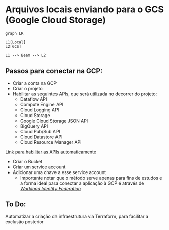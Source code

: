 # Arquivos locais enviando para o GCS (Google Cloud Storage)

```mermaid
graph LR

L1[Local]
L2[GCS]

L1 --> Beam --> L2

```

## Passos para conectar na GCP:

- Criar a conta na GCP
- Criar o projeto
- Habilitar as seguintes APIs, que será utilizada no decorrer do projeto:
    - Dataflow API
    - Compute Engine API
    - Cloud Logging API
    - Cloud Storage
    - Google Cloud Storage JSON API
    - BigQuery API
    - Cloud Pub/Sub API
    - Cloud Datastore API
    - Cloud Resource Manager API

[Link para habilitar as APIs automaticamente](https://console.cloud.google.com/apis/enableflow?apiid=dataflow,compute_component,logging,storage_component,storage_api,bigquery,pubsub,datastore.googleapis.com,cloudresourcemanager.googleapis.com)


- Criar o Bucket
- Criar um service account
- Adicionar uma chave a esse service account
    - Importante notar que o método serve apenas para fins de estudos e a forma ideal para conectar a aplicação à GCP é através de [*Workload Identity Federation*](https://cloud.google.com/iam/docs/workload-identity-federation?_ga=2.50497129.-178770053.1655728093&_gac=1.154225098.1657888901.CjwKCAjwoMSWBhAdEiwAVJ2ndthg03xhnQ_gkBhl0ifhenqn_4gY1xRRWokBFd0uyhjfab_RPCjFjBoCQgsQAvD_BwE)
    

## To Do:

Automatizar a criação da infraestrutura via Terraform, para facilitar a exclusão posterior